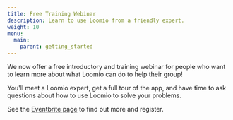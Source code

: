 ```yaml
---
title: Free Training Webinar
description: Learn to use Loomio from a friendly expert.
weight: 10
menu:
  main:
    parent: getting_started
---
```


We now offer a free introductory and training webinar for people who want to learn more about what Loomio can do to help their group!

You'll meet a Loomio expert, get a full tour of the app, and have time to ask questions about how to use Loomio to solve your problems.

See the [Eventbrite page](https://www.eventbrite.com/e/loomio-101-webinar-registration-52826513524) to find out more and register.
